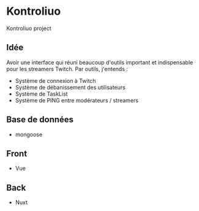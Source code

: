 # Kontroliuo
Kontroliuo project

## Idée
Avoir une interface qui réuni beaucoup d'outils important et indispensable pour les streamers Twitch.
Par outils, j'entends :
-   Système de connexion à Twitch
-   Système de débanissement des utilisateurs
-   Système de TaskList
-   Système de PING entre modérateurs / streamers


## Base de données
-   mongoose

## Front 
-   Vue

## Back
-   Nuxt